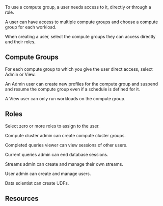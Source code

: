 
To use a compute group, a user needs access to it, directly or through a role.

A user can have access to multiple compute groups and choose a compute group for each workload.

When creating a user, select the compute groups they can access directly and their roles.

## Compute Groups


For each compute group to which you give the user direct access, select Admin or View.

An Admin user can create new profiles for the compute group and suspend and resume the compute group even if a schedule is defined for it.

A View user can only run workloads on the compute group.

## Roles


Select zero or more roles to assign to the user.

Compute cluster admin can create compute cluster groups.

Completed queries viewer can view sessions of other users.

Current queries admin can end database sessions.

Streams admin can create and manage their own streams.

User admin can create and manage users.

Data scientist can create UDFs.

## Resources


